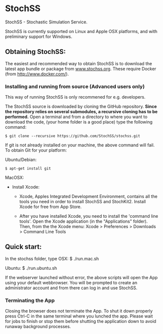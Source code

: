 StochSS
=======

StochSS - Stochastic Simulation Service.  

StochSS is currently supported on Linux and Apple OSX platforms, and with preliminary support for Windows.

## Obtaining StochSS:

The easiest and recommended way to obtain StochSS is to download the latest app bundle or package from www.stochss.org.  These require Docker (from http://www.docker.com/). 

### Installing and running from source (Advanced users only)

This way of running StochSS is only recommened for e.g. developers. 

The StochSS source is downloaded by cloning the GitHub repository. **Since the repository relies on several submodules, a recursive cloning has to be performed.** Open a terminal and from a directory to where you want to download the code,
(your home folder is a good place) type the following command:

    $ git clone --recursive https://github.com/StochSS/stochss.git

If git is not already installed on your machine, the above command will fail. To obtain Git for your platform:

Ubuntu/Debian:

    $ apt-get install git
  
MacOSX:


* Install Xcode:
    * Xcode, Apples Integrated Development Environment, contains all the tools you need in order to install StochSS and StochKit2.
 Install Xcode for free from App Store. 

    * After you have installed Xcode, you need to install the 'command line tools'. Open the Xcode application (in the "Applications" folder). Then, from the the Xcode menu:
      Xcode > Preferences > Downloads > Command Line Tools    
  

## Quick start:

In the stochss folder, type
OSX:
    $ ./run.mac.sh
    
Ubuntu:
    $ ./run.ubuntu.sh
    
    
If the webserver launched without error, the above scripts will open the App using your default webbrowser. You will be prompted to create an administrator account and from there can log in and use StochSS.

### Terminating the App 

Closing the browser does not terminate the App. To shut it down properly press Ctrl-C in the same terminal where you lunched the app. Please wait for jobs to finish or stop them before shutting the application down to avoid runaway background processes. 
